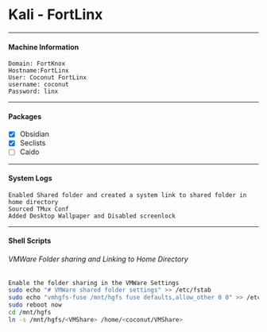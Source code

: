 # Kali - FortLinx

---
#### Machine Information
```
Domain: FortKnox
Hostname:FortLinx
User: Coconut FortLinx
username: coconut
Password: linx
```

---
#### Packages 
- [x] Obsidian
- [x] Seclists
- [ ] Caido

---
#### System Logs
```
Enabled Shared folder and created a system link to shared folder in home directory
Sourced TMux Conf
Added Desktop Wallpaper and Disabled screenlock
```

---
#### Shell Scripts
###### VMWare Folder sharing and Linking to Home Directory
```sh
Enable the folder sharing in the VMWare Settings
sudo echo "# VMWare shared folder settings" >> /etc/fstab
sudo echo "vmhgfs-fuse /mnt/hgfs fuse defaults,allow_other 0 0" >> /etc/fstab
sudo reboot now
cd /mnt/hgfs
ln -s /mnt/hgfs/<VMShare> /home/<coconut/VMShare>
```


